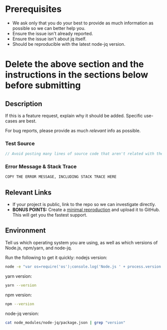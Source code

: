 <!-- Thanks for submitting an issue! -->

<!-- CLICK "Preview" FOR INSTRUCTIONS IN A MORE READABLE FORMAT -->

# Prerequisites

- We ask only that you do your best to provide as much information as possible so we can better help you.
- Ensure the issue isn't already reported.
- Ensure the issue isn't about jq itself.
- Should be reproducible with the latest node-jq version.

# Delete the above section and the instructions in the sections below before submitting

## Description

If this is a feature request, explain why it should be added. Specific use-cases are best.

For bug reports, please provide as much *relevant* info as possible.

### Test Source

```js
// Avoid posting many lines of source code that aren't related with the issue.
```

### Error Message & Stack Trace

```bash
COPY THE ERROR MESSAGE, INCLUDING STACK TRACE HERE
```

## Relevant Links

- If your project is public, link to the repo so we can investigate directly.
- **BONUS POINTS:** Create a [minimal reproduction](http://stackoverflow.com/help/mcve) and upload it to GitHub. This will get you the fastest support.

## Environment

Tell us which operating system you are using, as well as which versions of Node.js, npm/yarn, and node-jq.

Run the following to get it quickly:
nodejs version:

```bash
node -e "var os=require('os');console.log('Node.js ' + process.version + '\n' + os.platform() + ' ' + os.release())"
```

yarn version:

```bash
yarn --version
```

npm version:

```bash
npm --version
```

node-jq version:

```bash
cat node_modules/node-jq/package.json | grep "version"
```
